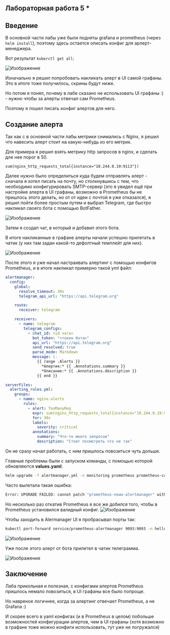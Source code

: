 ## Лабораторная работа 5 *

## Введение

В основной части лабы уже были подняты grafana и prometheus (через ```helm install```), поэтому здесь остается описать конфиг для арлерт-менеджера.

Вот результат ```kuberctl get all```:

![Изображение](kuberctl.png "kuberctl get all")

Изначально я решил попробовать накликать алерт в UI самой графаны. Это в итоге тоже получилось, скрины будут ниже. 
 
Но потом я понял, почему в лабе сказано не использовать UI графаны :) - нужно чтобы за алерты отвечал сам Prometheus. 

Поэтому я пошел писать конфиг алертов для него.

## Создание алерта

Так как с в основной части лабы метрики снимались с Nginx, я решил что навесить алерт стоит на какую-нибудь из его метрик. 

Для примера я решил взять метрику http запросов в nginx, и сделать дле нее порог в 50.
```
sum(nginx_http_requests_total{instance="10.244.0.19:9113"})
``` 

Далее нужно было  определиться куда будем отправлять алерт - сначала я хотел писать на почту, но столкнувшись с тем, что необходимо конфигурировать SMTP-сервер (это я увидел ещё при настройке алерта в UI графаны, возможно в Prometheus бы не пришлось этого делать, но от от идеи с почтой я уже отказался), я решил пойти более простым путем и выбрал Telegram, где быстро накликал своего бота с помощью BotFather.

![Изображение](bot_creating.png "Создание бота")

Затем я создал чат, в который и добавил этого бота.

В итоге накликанные в графане алерты начали успешно прилетать в чатик (у них там задан какой-то дефолтный темплейт для них). 

![Изображение](grafana_alert.png "Графа Алерты")

После этого я уже начал настраивать алертинг с помощью конфигов Prometheus, и в итоге накликал примерно такой yml файл:

```yml
alertmanager:
  config:
    global:
      resolve_timeout: 30s
      telegram_api_url: "https://api.telegram.org"

    route:
      receiver: telegram

    receivers:
      - name: telegram
        telegram_configs:
          - chat_id: <id чата>
            bot_token: "<токен бота>"
            api_url: "https://api.telegram.org"
            send_resolved: true
            parse_mode: Markdown
            message: |-
              {{ range .Alerts }}
                *Алертик:* {{ .Annotations.summary }}
                *Описание:* {{ .Annotations.description }}
              {{ end }}

serverFiles:
  alerting_rules.yml:
    groups:
      - name: nginx-alerts
        rules:
          - alert: TooManyReq
            expr: sum(nginx_http_requests_total{instance="10.244.0.19:9113"}) > 50
            for: 30s
            labels:
              severity: critical
            annotations:
              summary: "Что-то много запросов"
              description: "Стоит посмотреть что не так"

```

Он не сразу начал работать, с ним пришлось повозиться чуть дольше.

Главные проблемы были с запуском команды, с помощью которой обновляются **values.yaml**:

```bash
helm upgrade -f alertmanager.yml -n monitoring prometheus prometheus-community/prometheus
```

Часто вылетала такая ошибка:

```bash
Error: UPGRADE FAILED: cannot patch "prometheus-neww-alertmanager" with kind StatefulSet: StatefulSet.apps "prometheus-neww-alertmanager" is invalid: spec: Forbidden: updates to statefulset spec for fields other than 'replicas', 'ordinals', 'template', 'updateStrategy', 'persistentVolumeClaimRetentionPolicy' and 'minReadySeconds' are forbidden
```
Но несколько раз откатив Prometheus я все же добился того, чтобы в Prometheus установился валидный конфиг.
![Изображение](prometheus_config.png "Prometheus конфиг")

Чтобы заходить в Alermanager UI я пробрасывал порты так:
```bash
kubectl port-forward service/prometheus-alertmanager 9093:9093 -n hello
```
![Изображение](alertmanager_ui.png "Prometheus конфиг")

Уже после этого  алерт от бота прилетел в чатик телеграмма.

![Изображение](prometheus_alert.png "Алерт Prometheus")

## Заключение

Лаба прикольная и полезная, с конфигами алертов Prometheus пришлось немало повозиться, в UI графаны все было попроще.

Но навреное логичнее, когда за алертинг отвечает Prometheus, а не Grafana :)

И скорее всего в yaml конфигах (и в Prometheus в целом) побольше возможностей конфигурации алертов, чем в UI графаны (хотя возможно в графане тоже можно конфиги использовать, тут уже не погружался)